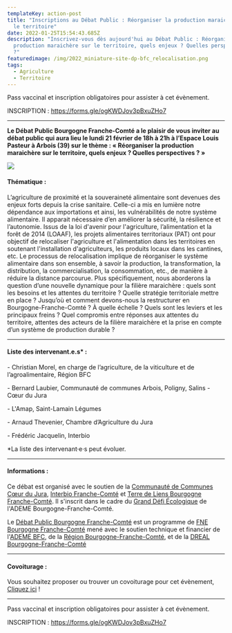 ```yaml
---
templateKey: action-post
title: "Inscriptions au Débat Public : Réorganiser la production maraichère sur
  le territoire"
date: 2022-01-25T15:54:43.685Z
description: "Inscrivez-vous dès aujourd'hui au Débat Public : Réorganiser la
  production maraichère sur le territoire, quels enjeux ? Quelles perspectives
  ?"
featuredimage: /img/2022_miniature-site-dp-bfc_relocalisation.png
tags:
  - Agriculture
  - Territoire
---
```

<!--StartFragment-->

Pass vaccinal et inscription obligatoires pour assister à cet évènement.

INSCRIPTION : <https://forms.gle/ogKWDJov3pBxuZHo7>

- - -

**Le Débat Public Bourgogne Franche-Comté a le plaisir de vous inviter au débat public qui aura lieu le lundi 21 février de 18h à 21h à l’Espace Louis Pasteur à Arbois (39) sur le thème : « Réorganiser la production maraichère sur le territoire, quels enjeux ? Quelles perspectives ? »**

![](/img/2022_affiche-dp-bfc_reloc_400px.png#img-center)

#### Thématique :

L’agriculture de proximité et la souveraineté alimentaire sont devenues des enjeux forts depuis la crise sanitaire. Celle-ci a mis en lumière notre dépendance aux importations et ainsi, les vulnérabilités de notre système alimentaire. Il apparait nécessaire d’en améliorer la sécurité, la résilience et l’autonomie. Issus de la loi d'avenir pour l'agriculture, l’alimentation et la forêt de 2014 (LOAAF), les projets alimentaires territoriaux (PAT) ont pour objectif de relocaliser l'agriculture et l'alimentation dans les territoires en soutenant l'installation d'agriculteurs, les produits locaux dans les cantines, etc. Le processus de relocalisation implique de réorganiser le système alimentaire dans son ensemble, à savoir la production, la transformation, la distribution, la commercialisation, la consommation, etc., de manière à réduire la distance parcourue. Plus spécifiquement, nous aborderons la question d’une nouvelle dynamique pour la filière maraichère : quels sont les besoins et les attentes du territoire ? Quelle stratégie territoriale mettre en place ? Jusqu’où et comment devons-nous la restructurer en Bourgogne-Franche-Comté ? À quelle échelle ? Quels sont les leviers et les principaux freins ? Quel compromis entre réponses aux attentes du territoire, attentes des acteurs de la filière maraichère et la prise en compte d’un système de production durable ?

- - -

#### Liste des intervenant.e.s* :

\- Christian Morel, en charge de l’agriculture, de la viticulture et de l’agroalimentaire, Région BFC

\- Bernard Laubier, Communauté de communes Arbois, Poligny, Salins - Cœur du Jura

\- L'Amap, Saint-Lamain Légumes

\- Arnaud Thevenier, Chambre d’Agriculture du Jura

\- Frédéric Jacquelin, Interbio

\*La liste des intervenant·e·s peut évoluer.

- - -

#### Informations :

Ce débat est organisé avec le soutien de la [Communauté de Communes Cœur du Jura](https://www.cc-coeurdujura.fr/), [Interbio Franche-Comté](https://www.interbio-franche-comte.com/index.php) et [Terre de Liens Bourgogne Franche-Comté](https://www.facebook.com/terredeliens.bfc). Il s'inscrit dans le cadre du [Grand Défi Écologique](https://www.legranddefiecologique.ademe.fr/) de l'ADEME Bourgogne-Franche-Comté.

Le [Débat Public Bourgogne Franche-Comté](https://www.fne-bfc.fr/nos-actions/programmes/d%C3%A9bat-public/) est un programme de [FNE Bourgogne Franche-Comté](https://www.fne-bfc.fr/) mené avec le soutien technique et financier de l'[ADEME BFC](https://bourgogne-franche-comte.ademe.fr/), de la [Région Bourgogne-Franche-Comté](https://www.bourgognefranchecomte.fr/), et de la [DREAL Bourgogne-Franche-Comté](http://www.bourgogne-franche-comte.developpement-durable.gouv.fr/)

- - -

#### Covoiturage :

Vous souhaitez proposer ou trouver un covoiturage pour cet évènement, [Cliquez ici](https://covievent.org/covoiturage/debat-public-reimplanter-la-production-maraichere-sur-le-territoire/256b187e82eca6292f03a96057f311fc) ! 

- - -

Pass vaccinal et inscription obligatoires pour assister à cet évènement.

INSCRIPTION : <https://forms.gle/ogKWDJov3pBxuZHo7>